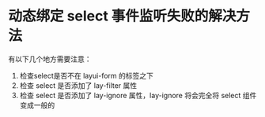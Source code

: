# 动态绑定 select 事件监听失败的解决方法

有以下几个地方需要注意：

1. 检查select是否不在 layui-form 的标签之下
2. 检查 select 是否添加了 lay-filter 属性
3. 检查 select 是否添加了 lay-ignore 属性，lay-ignore 将会完全将 select 组件变成一般的